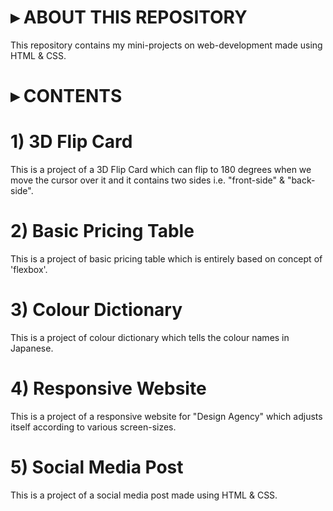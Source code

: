 # ▸ ABOUT THIS REPOSITORY
This repository contains my mini-projects on web-development made using HTML &amp; CSS.

# ▸ CONTENTS
# 1) 3D Flip Card
This is a project of a 3D Flip Card which can flip to 180 degrees when we move the cursor over it and it contains two sides i.e. "front-side" & "back-side".
# 2) Basic Pricing Table
This is a project of basic pricing table which is entirely based on concept of 'flexbox'.
# 3) Colour Dictionary
This is a project of colour dictionary which tells the colour names in Japanese.
# 4) Responsive Website
This is a project of a responsive website for "Design Agency" which adjusts itself according to various screen-sizes.
# 5) Social Media Post
This is a project of a social media post made using HTML & CSS.

